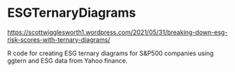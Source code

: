 # ESGTernaryDiagrams

https://scottwigglesworth1.wordpress.com/2021/05/31/breaking-down-esg-risk-scores-with-ternary-diagrams/

R code for creating ESG ternary diagrams for S&P500 companies using ggtern and ESG data from Yahoo finance.
